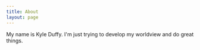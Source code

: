 ```yaml
---
title: About
layout: page
---
```


My name is Kyle Duffy. I'm just trying to develop my worldview and do great things.